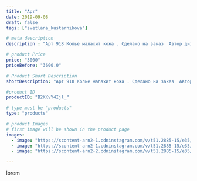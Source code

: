 ```yaml
---
title: "Арт"
date: 2019-09-08
draft: false
tags: ["svetlana_kustarnikova"]

# meta description
description : "Арт 918 Колье малахит кожа . Сделано на заказ  Автор дизайна модели mea _ elena _"

# product Price
price: "3000"
priceBefore: "3600.0"

# Product Short Description
shortDescription: "Арт 918 Колье малахит кожа . Сделано на заказ  Автор дизайна модели mea _ elena _"

#product ID
productID: "B2KKvY4Ijl_"

# type must be "products"
type: "products"

# product Images
# first image will be shown in the product page
images:
  - image: "https://scontent-arn2-1.cdninstagram.com/v/t51.2885-15/e35/69082981_118860902530714_5675345106730080661_n.jpg?_nc_ht=scontent-arn2-1.cdninstagram.com&_nc_cat=110&_nc_ohc=381rXz1P5hIAX-SgFTq&se=8&tp=1&oh=a96b15f4e98189de65070cd98de2a72b&oe=605F25D0&ig_cache_key=MjEyODU2MTAwMjM4ODg5MTQzMw%3D%3D.2"
  - image: "https://scontent-arn2-1.cdninstagram.com/v/t51.2885-15/e35/68695394_1325082150988479_8272654143140406197_n.jpg?_nc_ht=scontent-arn2-1.cdninstagram.com&_nc_cat=103&_nc_ohc=or3dg60GO4cAX902MG5&se=7&tp=1&oh=30489d511b4f4e1e68668e5a13732d00&oe=605FAB87&ig_cache_key=MjEyODU2MTAwMjM5NzI2NjM2Nw%3D%3D.2"
  - image: "https://scontent-arn2-2.cdninstagram.com/v/t51.2885-15/e35/69214815_512667745970724_1606747488587338322_n.jpg?_nc_ht=scontent-arn2-2.cdninstagram.com&_nc_cat=100&_nc_ohc=IaTYcmje5v8AX-dUwN9&se=7&tp=1&oh=30eb8c4bce3abf35038b4b03b2dc63b9&oe=605F3F85&ig_cache_key=MjEyODU2MTAwMjM4MDQ2NDg0Nw%3D%3D.2"

---
```

lorem
